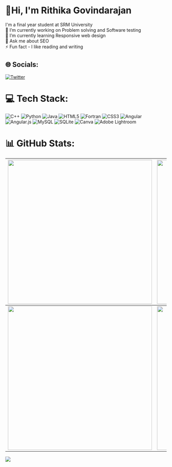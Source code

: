 # 💫Hi, I'm Rithika Govindarajan
I'm a final year student at SRM University<br>🔭 I’m currently working on Problem solving and Software testing<br>🌱 I’m currently learning Responsive web design<br>💬 Ask me about SEO<br>⚡ Fun fact - I like reading and writing


## 🌐 Socials:
 [![Twitter](https://img.shields.io/badge/Twitter-%231DA1F2.svg?logo=Twitter&logoColor=white)](https://twitter.com/rithika_02) 

# 💻 Tech Stack:
![C++](https://img.shields.io/badge/c++-%2300599C.svg?style=for-the-badge&logo=c%2B%2B&logoColor=white) ![Python](https://img.shields.io/badge/python-3670A0?style=for-the-badge&logo=python&logoColor=ffdd54) ![Java](https://img.shields.io/badge/java-%23ED8B00.svg?style=for-the-badge&logo=java&logoColor=white) ![HTML5](https://img.shields.io/badge/html5-%23E34F26.svg?style=for-the-badge&logo=html5&logoColor=white) ![Fortran](https://img.shields.io/badge/Fortran-%23734F96.svg?style=for-the-badge&logo=fortran&logoColor=white) ![CSS3](https://img.shields.io/badge/css3-%231572B6.svg?style=for-the-badge&logo=css3&logoColor=white) ![Angular](https://img.shields.io/badge/angular-%23DD0031.svg?style=for-the-badge&logo=angular&logoColor=white) ![Angular.js](https://img.shields.io/badge/angular.js-%23E23237.svg?style=for-the-badge&logo=angularjs&logoColor=white) ![MySQL](https://img.shields.io/badge/mysql-%2300f.svg?style=for-the-badge&logo=mysql&logoColor=white) ![SQLite](https://img.shields.io/badge/sqlite-%2307405e.svg?style=for-the-badge&logo=sqlite&logoColor=white) ![Canva](https://img.shields.io/badge/Canva-%2300C4CC.svg?style=for-the-badge&logo=Canva&logoColor=white) ![Adobe Lightroom](https://img.shields.io/badge/Adobe%20Lightroom-31A8FF.svg?style=for-the-badge&logo=Adobe%20Lightroom&logoColor=white)

# 📊 GitHub Stats:

| <img width="450em" src="https://github-readme-stats.vercel.app/api?username=rithikagovindarajan&theme=maroongold&hide_border=false&include_all_commits=true&count_private=true"> | <img  width="450em" src="https://github-readme-streak-stats.herokuapp.com/?user=rithikagovindarajan&theme=maroongold&hide_border=false" alt="" /> |
| :-----------------------------------------------------------------------------------------------------------------------------------------------------------------------------------------------------: | :--------------------------------------------------------------------------------------------------------------------------------------------------------------------------------------: |
| <img  width="450em"  src="https://github-readme-stats.vercel.app/api/top-langs/?username=rithikagovindarajan&theme=maroongold&hide_border=false&include_all_commits=true&count_private=true&layout=compact" alt="" />  |  <img width="450em" align="center" alt=""  src="https://github-profile-trophy.vercel.app/?username=rithikagovindarajan&theme=dark_lover&row=2&column=4&margin-w=10&margin-h=15&no-bg=true)]" />   |

[![](https://visitcount.itsvg.in/api?id=rithikagovindarajan&icon=7&color=2)](https://visitcount.itsvg.in)
